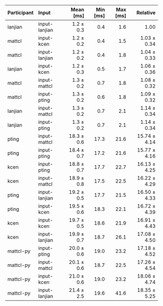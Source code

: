 | Participant | Input | Mean [ms] | Min [ms] | Max [ms] | Relative |
|:---|:---|---:|---:|---:|---:|
| lanjian | input-lanjian | 1.2 ± 0.3 | 0.4 | 1.6 | 1.00 |
| mattcl | input-kcen | 1.2 ± 0.2 | 0.4 | 1.5 | 1.03 ± 0.34 |
| mattcl | input-lanjian | 1.2 ± 0.2 | 0.4 | 1.8 | 1.04 ± 0.33 |
| lanjian | input-kcen | 1.2 ± 0.3 | 0.5 | 1.7 | 1.06 ± 0.36 |
| mattcl | input-mattcl | 1.3 ± 0.2 | 0.7 | 1.8 | 1.08 ± 0.32 |
| mattcl | input-pting | 1.3 ± 0.2 | 0.6 | 1.8 | 1.09 ± 0.32 |
| lanjian | input-mattcl | 1.3 ± 0.2 | 0.7 | 2.1 | 1.14 ± 0.34 |
| lanjian | input-pting | 1.3 ± 0.2 | 0.7 | 2.1 | 1.14 ± 0.34 |
| pting | input-mattcl | 18.3 ± 0.6 | 17.3 | 21.6 | 15.74 ± 4.14 |
| pting | input-pting | 18.4 ± 0.7 | 17.2 | 21.6 | 15.77 ± 4.16 |
| kcen | input-pting | 18.8 ± 0.7 | 17.7 | 22.7 | 16.13 ± 4.25 |
| kcen | input-mattcl | 18.9 ± 0.8 | 17.5 | 22.5 | 16.22 ± 4.29 |
| pting | input-lanjian | 19.2 ± 0.5 | 17.7 | 21.5 | 16.50 ± 4.33 |
| pting | input-kcen | 19.5 ± 0.6 | 18.3 | 22.1 | 16.72 ± 4.39 |
| kcen | input-kcen | 19.7 ± 0.5 | 18.6 | 21.9 | 16.91 ± 4.43 |
| kcen | input-lanjian | 19.9 ± 0.7 | 18.7 | 26.1 | 17.08 ± 4.50 |
| mattcl-py | input-pting | 20.0 ± 0.6 | 19.0 | 23.2 | 17.18 ± 4.52 |
| mattcl-py | input-mattcl | 20.1 ± 0.6 | 18.7 | 22.5 | 17.26 ± 4.54 |
| mattcl-py | input-kcen | 21.0 ± 0.6 | 19.0 | 23.2 | 18.06 ± 4.74 |
| mattcl-py | input-lanjian | 21.4 ± 2.5 | 19.6 | 41.6 | 18.35 ± 5.25 |
